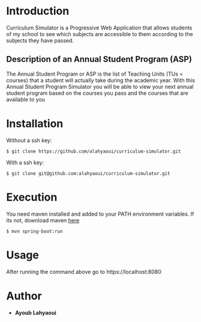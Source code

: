 # Introduction

Curriculum Simulator is a Progressive Web Application that allows students of my school to see which subjects are accessible to them according to the subjects they have passed.

## Description of an Annual Student Program (ASP)

The Annual Student Program or ASP is the list of Teaching Units (TUs = courses) that a student will actually take during the academic year.
With this Annual Student Program Simulator you will be able to view your next annual student program based on the courses you pass and the courses that are available to you

# Installation
Without a ssh key:
```
$ git clone https://github.com/alahyaoui/curriculum-simulator.git
```

With a ssh key:
```
$ git clone git@github.com:alahyaoui/curriculum-simulator.git
```

# Execution
You need maven installed and added to your PATH environment variables.
If its not, download maven <a href="https://maven.apache.org/install.html">here</a>
```
$ mvn spring-boot:run
```

# Usage
After running the command above go to https://localhost:8080

# Author
- **Ayoub Lahyaoui**
